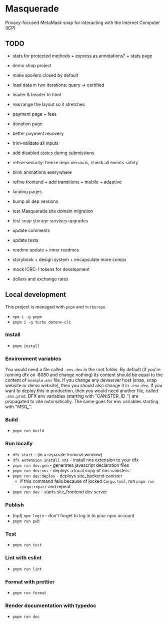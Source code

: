 # Masquerade

Privacy-focused MetaMask snap for interacting with the Internet Computer (ICP)

## TODO

* stats for protected methods + express as annotations? + stats page
* demo shop project
* make spoilers closed by default
* load data in two iterations: query -> certified
* loader & header to html
* rearrange the layout so it stretches

* payment page + fees
* donation page
* better payment recovery
* trim-validate all inputs
* add disabled states during submissions
* refine security: freeze deps versions, check all events safety
* blink animations everywhere
* refine frontend + add transitions + mobile + adaptive
* landing pages
* bump all dep versions
* test Masquerade site domain migration
* test snap storage survives upgrades
* update comments
* update tests
* readme update + inner readmes

* storybook + design system + encapsulate more comps
* mock ICRC-1 tokens for development
* dollars and exchange rates

## Local development

This project is managed with `pnpm` and `turborepo`.

* `npm i -g pnpm`
* `pnpm i -g turbo dotenv-cli`

### Install

* `pnpm install`

### Environment variables

You would need a file called `.env.dev` in the root folder.
By default (if you're running dfx on :8080 and change nothing) its content should be equal to the content of `example.env` file.
If you change any devserver host (snap, snap website or demo website), then you should also change it in `.env.dev`.
If you want to deploy this in production, then you would need another file, called `.env.prod`.
DFX env variables (starting with "CANISTER_ID_") are propagated to vite automatically. The same goes for env variables starting with "MSQ_".

### Build

* `pnpm run build`

### Run locally

* `dfx start` - (in a separate terminal window)
* `dfx extension install nns` - install nns extension to your dfx
* `pnpm run dev:gen` - generates javascript declaration files
* `pnpm run dev:nns` - deploys a local copy of nns canisters
* `pnpm run dev:deploy` - deploys site_backend canister
  * if this command fails because of locked `Cargo.toml`, run `pnpm run cargo:repair` and repeat
* `pnpm run dev` - starts site_frontend dev server

### Publish

* (opt) `npm login` - don't forget to log in to your npm account
* `pnpm run pub`

### Test

* `pnpm run test`

### Lint with eslint

* `pnpm run lint`

### Format with prettier

* `pnpm run format`

### Render documentation with typedoc

* `pnpm run doc`